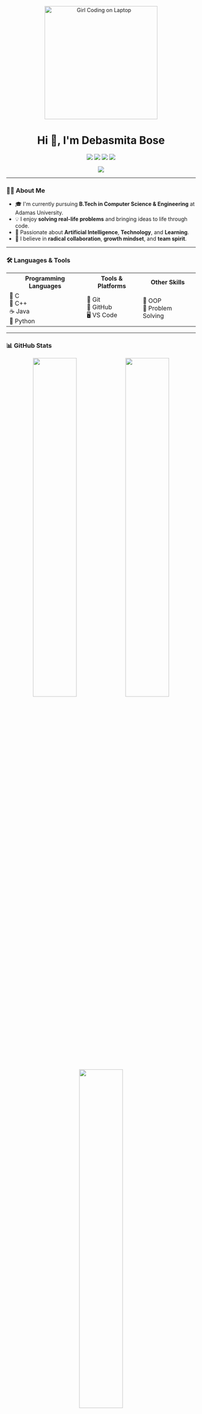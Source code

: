<p align="center">
  <img src="https://media.giphy.com/media/3ohs4BSacFKI7A717y/giphy.gif" width="300" alt="Girl Coding on Laptop" />
</p>

<h1 align="center">Hi 👋, I'm Debasmita Bose</h1>

<p align="center">
  <a href="mailto:dbose272@gmail.com"><img src="https://img.shields.io/badge/Personal--Mail-D14836?style=for-the-badge&logo=gmail&logoColor=white"></a>
  <a href="mailto:debasmita.bose@stu.adamasuniversity.ac.in"><img src="https://img.shields.io/badge/University--Mail-0A66C2?style=for-the-badge&logo=gmail&logoColor=white"></a>
  <a href="https://github.com/DebasmitaBose0"><img src="https://img.shields.io/badge/GitHub-181717?style=for-the-badge&logo=github&logoColor=white"></a>
  <a href="https://www.linkedin.com/in/debasmita-bose-0002b329a/"><img src="https://img.shields.io/badge/LinkedIn-0077B5?style=for-the-badge&logo=linkedin&logoColor=white"></a>
</p>

<p align="center">
  <img src="https://readme-typing-svg.demolab.com?font=Fira+Code&size=24&pause=1000&color=FF69B4&center=true&vCenter=true&width=450&lines=Tech+Enthusiast;Future+Software+Engineer;Loves+Coding+%26+Learning;AI+%7C+Problem+Solving;Radical+Collaboration" />
</p>

---

### 👩‍💻 About Me

- 🎓 I'm currently pursuing **B.Tech in Computer Science & Engineering** at Adamas University.  
- 💡 I enjoy **solving real-life problems** and bringing ideas to life through code.  
- 🤖 Passionate about **Artificial Intelligence**, **Technology**, and **Learning**.  
- 💬 I believe in **radical collaboration**, **growth mindset**, and **team spirit**.  

---

### 🛠️ Languages & Tools  

<p align="center">
<table>
<tr>
<th>Programming Languages</th>
<th>Tools & Platforms</th>
<th>Other Skills</th>
</tr>
<tr>
<td>🔵 C<br>💠 C++<br>☕ Java<br>🐍 Python</td>
<td>🔧 Git<br>🐙 GitHub<br>🖥️ VS Code</td>
<td>🧠 OOP<br>🧩 Problem Solving</td>
</tr>
</table>
</p>

---

### 📊 GitHub Stats  

<p align="center">
<img src="https://github-readme-stats.vercel.app/api?username=DebasmitaBose0&show_icons=true&theme=radical&hide_border=true" width="48%" />
<img src="https://github-readme-streak-stats.herokuapp.com/?user=DebasmitaBose0&theme=radical&hide_border=true" width="48%" />
</p>

<p align="center">
<img src="https://github-readme-stats.vercel.app/api/top-langs/?username=DebasmitaBose0&layout=compact&theme=radical&hide_border=true" width="48%" />
</p>

---

## 🚀 My First Repository: *Symphony of Survival Code* 🎶🌳  

<p align="center">
  <img src="https://github-readme-stats.vercel.app/api/pin/?username=DebasmitaBose0&repo=SymphonyofSurvival&theme=radical&hide_border=true&description=A+collection+of+survival-inspired+algorithms+and+codes,+orchestrated+like+a+digital+symphony." />
</p>


🌳 **Project Overview**  
My first GitHub repository is a **Google Earth Engine (GEE) script** that analyzes **forest cover, loss, and gain** in the **Republic of the Congo** using the **Hansen Global Forest Change (2015)** dataset.  

✨ **What this project does:**  
- 📥 **Imports Data:** Hansen Global Forest dataset (`UMD/hansen/global_forest_change_2015`).  
- 🗺️ **Visualizes Maps:**  
  - 🌲 Forest cover in **green**  
  - 🔴 Forest loss in **red**  
  - 🔵 Forest gain in **blue**  
  - 🟣 Areas with both loss & gain in **magenta**  
- 📍 **Focus Area:** Republic of the Congo + **Protected Areas (WDPA)**.  
- 📊 **Calculations:**  
  - Total **forest loss in 2012** across Congo.  
  - Forest loss **within protected areas**.  
- 🖥️ **Outputs:** Displays results in the **GEE Console**.  

📌 **Why it matters?**  
This project highlights how **satellite data + coding** can help monitor **deforestation** and support **environmental conservation**. 🌍💻  

---

---

### 📫 Let's Connect  

- 📧 **Personal Mail:** dbose272@gmail.com  
- 🎓 **University Mail:** debasmita.bose@stu.adamasuniversity.ac.in  
- 🌐 **GitHub:** [DebasmitaBose0](https://github.com/DebasmitaBose0)  
- 💼 **LinkedIn:** [debasmita-bose](https://www.linkedin.com/in/debasmita-bose-0002b329a/)  

---

⭐ *If you like my profile, give a ⭐ or follow to support and collaborate!*
